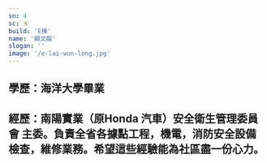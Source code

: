 ```yaml
---
sn: 4
sc: ④
build: 'E棟'
name: '賴文龍'
slogan: ''
image: '/e-lai-wun-long.jpg'
---
```

## 學歷：海洋大學畢業
## 經歷：南陽實業（原Honda 汽車）安全衛生管理委員會 主委。負責全省各據點工程，機電，消防安全設備檢查，維修業務。希望這些經驗能為社區盡一份心力。